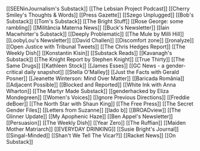 [[SEENinJournalism's Substack]]
[[The Lebsian Project Podcast]]
[[Cherry Smiley's Thoughts & Words]]
[[Press Gazette]]
[[Szego Unplugged]]
[[Bob's Substack]]
[[Tom's Substack]]
[[The Bright Stuff]]
[[Rose George: some rambling]]
[[Militância Materna News]]
[[Buck's Newsletter]]
[[Iain Macwhirter's Substack]]
[[Deeply Problematic]]
[[The Mule by Milli Hill]]
[[LoobyLou's Newsletter]]
[[David Challen]]
[[Discomfort zone]]
[[ronalyze]]
[[Open Justice with Tribunal Tweets]]
[[The Chris Hedges Report]]
[[The Weekly Dish]]
[[Konstantin Kisin]]
[[Substack Reads]]
[[Kavanagh's Substack]]
[[The Knight Report by Stephen Knight]]
[[True Thirty]]
[[The Same Drugs]]
[[Kathleen Stock]]
[[James Esses]]
[[GC News - a gender-critical daily snapshot]]
[[Stella O'Malley]]
[[Just the Facts with Gerald Posner]]
[[Jeanette Winterson: Mind Over Matter]]
[[Baricada România]]
[[Adjacent Possible]]
[[Blocked and Reported]]
[[White Ink with Anna Wharton]]
[[The Martyr Made Substack]]
[[genderhacked by Eliza Mondegreen]]
[[Women's Voices]]
[[Ignore Previous Directions]]
[[Freddie deBoer]]
[[The North Star with Shaun King]]
[[The Free Press]]
[[The Secret Gender Files]]
[[Letters from Suzanne]]
[[lado b]]
[[BROADview]]
[[The Glinner Update]]
[[My Apophenic Haze]]
[[Ben Appel's Newsletter]]
[[Persuasion]]
[[The Weekly Dish]]
[[Year Zero]]
[[The Ruffian]]
[[Maiden Mother Matriarch]]
[[EVERYDAY DRINKING]]
[[Susie Bright's Journal]]
[[Singal-Minded]]
[[Shan't We Tell The Vicar?]]
[[Racket News]]
[[On Substack]]
